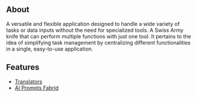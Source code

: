 ## About
A versatile and flexible application designed to handle a wide variety of tasks or data inputs without the need for specialized tools.
A Swiss Army knife that can perform multiple functions with just one tool.
It pertains to the idea of simplifying task management by centralizing different functionalities in a single, easy-to-use application.

## Features

- [Translators](https://github.com/hhankj2u/go-translators)
- [AI Prompts Fabrid](https://github.com/danielmiessler/fabric)
